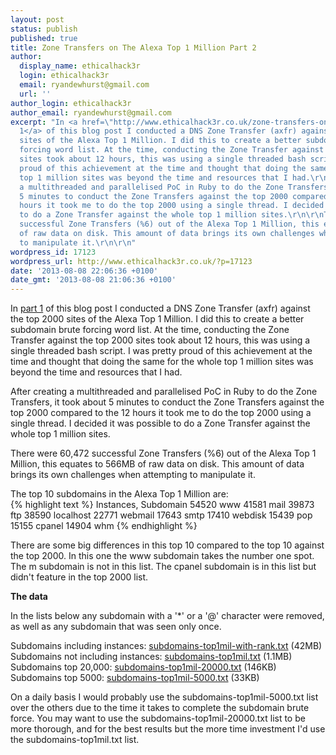 ```yaml
---
layout: post
status: publish
published: true
title: Zone Transfers on The Alexa Top 1 Million Part 2
author:
  display_name: ethicalhack3r
  login: ethicalhack3r
  email: ryandewhurst@gmail.com
  url: ''
author_login: ethicalhack3r
author_email: ryandewhurst@gmail.com
excerpt: "In <a href=\"http://www.ethicalhack3r.co.uk/zone-transfers-on-the-alexa-top-1-million/\">part
  1</a> of this blog post I conducted a DNS Zone Transfer (axfr) against the top 2000
  sites of the Alexa Top 1 Million. I did this to create a better subdomain brute
  forcing word list. At the time, conducting the Zone Transfer against the top 2000
  sites took about 12 hours, this was using a single threaded bash script. I was pretty
  proud of this achievement at the time and thought that doing the same for the whole
  top 1 million sites was beyond the time and resources that I had.\r\n\r\nAfter creating
  a multithreaded and parallelised PoC in Ruby to do the Zone Transfers, it took about
  5 minutes to conduct the Zone Transfers against the top 2000 compared to the 12
  hours it took me to do the top 2000 using a single thread. I decided it was possible
  to do a Zone Transfer against the whole top 1 million sites.\r\n\r\nThere were 60,472
  successful Zone Transfers (%6) out of the Alexa Top 1 Million, this equates to 566MB
  of raw data on disk. This amount of data brings its own challenges when attempting
  to manipulate it.\r\n\r\n"
wordpress_id: 17123
wordpress_url: http://www.ethicalhack3r.co.uk/?p=17123
date: '2013-08-08 22:06:36 +0100'
date_gmt: '2013-08-08 21:06:36 +0100'
---
```

<p>In <a href="http://www.ethicalhack3r.co.uk/zone-transfers-on-the-alexa-top-1-million/">part 1</a> of this blog post I conducted a DNS Zone Transfer (axfr) against the top 2000 sites of the Alexa Top 1 Million. I did this to create a better subdomain brute forcing word list. At the time, conducting the Zone Transfer against the top 2000 sites took about 12 hours, this was using a single threaded bash script. I was pretty proud of this achievement at the time and thought that doing the same for the whole top 1 million sites was beyond the time and resources that I had.</p>
<p>After creating a multithreaded and parallelised PoC in Ruby to do the Zone Transfers, it took about 5 minutes to conduct the Zone Transfers against the top 2000 compared to the 12 hours it took me to do the top 2000 using a single thread. I decided it was possible to do a Zone Transfer against the whole top 1 million sites.</p>
<p>There were 60,472 successful Zone Transfers (%6) out of the Alexa Top 1 Million, this equates to 566MB of raw data on disk. This amount of data brings its own challenges when attempting to manipulate it.</p>
<p>The top 10 subdomains in the Alexa Top 1 Million are:<br />
{% highlight text %}
Instances, Subdomain
54520 www
41581 mail
39873 ftp
38590 localhost
22771 webmail
17643 smtp
17410 webdisk
15439 pop
15155 cpanel
14904 whm
{% endhighlight %}</p>
<p>There are some big differences in this top 10 compared to the top 10 against the top 2000. In this one the www subdomain takes the number one spot. The m subdomain is not in this list. The cpanel subdomain is in this list but didn't feature in the top 2000 list.</p>
<p><a id="more"></a><a id="more-17123"></a></p>
<p><strong>The data </strong></p>
<p>In the lists below any subdomain with a '*' or a '@' character were removed, as well as any subdomain that was seen only once.</p>
<p>Subdomains including instances: <a href="http://ethicalhack3r.co.uk/files/fuzzing/top1mil-subdomains/subdomains-top1mil-with-rank.txt">subdomains-top1mil-with-rank.txt</a> (42MB)<br />
Subdomains not including instances: <a href="http://ethicalhack3r.co.uk/files/fuzzing/top1mil-subdomains/subdomains-top1mil.txt">subdomains-top1mil.txt</a> (1.1MB)<br />
Subdomains top 20,000: <a href="http://ethicalhack3r.co.uk/files/fuzzing/top1mil-subdomains/subdomains-top1mil-20000.txt">subdomains-top1mil-20000.txt</a> (146KB)<br />
Subdomains top 5000: <a href="http://ethicalhack3r.co.uk/files/fuzzing/top1mil-subdomains/subdomains-top1mil-5000.txt">subdomains-top1mil-5000.txt</a> (33KB)</p>
<p>On a daily basis I would probably use the subdomains-top1mil-5000.txt list over the others due to the time it takes to complete the subdomain brute force. You may want to use the subdomains-top1mil-20000.txt list to be more thorough, and for the best results but the more time investment I'd use the subdomains-top1mil.txt list.</p>
